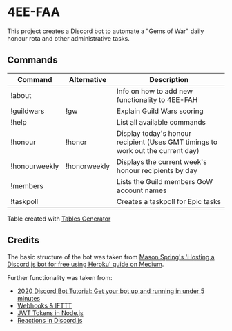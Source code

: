 # 4EE-FAA

This project creates a Discord bot to automate a "Gems of War" daily honour rota and other administrative tasks.

## Commands

| Command       | Alternative  | Description                                                                     |
|---------------|--------------|---------------------------------------------------------------------------------|
| !about        |              | Info on how to add new functionality to 4EE-FAH                                 |
| !guildwars    | !gw          | Explain Guild Wars scoring                                                      |
| !help         |              | List all available commands                                                     |
| !honour       | !honor       | Display today's honour recipient (Uses GMT timings to work out the current day) |
| !honourweekly | !honorweekly | Displays the current week's honour recipients by day                            |
| !members      |              | Lists the Guild members GoW account names                                       |
| !taskpoll     |              | Creates a taskpoll for Epic tasks                                               |

Table created with [Tables Generator](https://www.tablesgenerator.com/markdown_tables)

## Credits

The basic structure of the bot was taken from [Mason Spring's 'Hosting a Discord.js bot for free using Heroku' guide on Medium](https://medium.com/@mason.spr/hosting-a-discord-js-bot-for-free-using-heroku-564c3da2d23f).

Further functionality was taken from:
* [2020 Discord Bot Tutorial: Get your bot up and running in under 5 minutes](https://codeburst.io/discord-bot-tutorial-2020-a8a2e37e347c)
* [Webhooks & IFTTT](https://www.reddit.com/r/discordapp/comments/82klp3/bot_that_regularly_announces_messages/)
* [JWT Tokens in Node.js](https://www.sohamkamani.com/blog/javascript/2019-03-29-node-jwt-authentication/)
* [Reactions in Discord.js](https://discordjs.guide/popular-topics/reactions.html#custom-emojis)